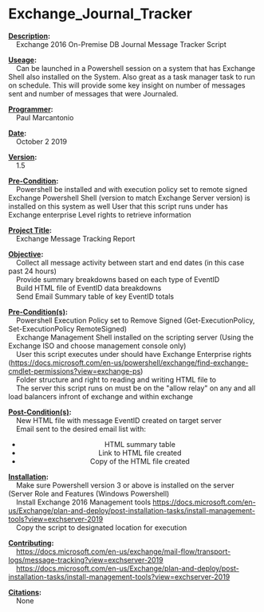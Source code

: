 # Exchange_Journal_Tracker
<strong><u>Description</u>:</strong> 
  <br/>&nbsp;&nbsp;&nbsp;&nbsp;Exchange 2016 On-Premise DB Journal Message Tracker Script 

<strong><u>Useage</u>:</strong> 
  <br/>&nbsp;&nbsp;&nbsp;&nbsp;Can be launched in a Powershell session on a system that has Exchange Shell also installed on the System. Also great as a task manager task to run on schedule. This will         provide some key insight on number of messages sent and number of messages that were Journaled.

<strong><u>Programmer</u>:</strong>
     <br/>&nbsp;&nbsp;&nbsp;&nbsp;Paul Marcantonio
     
<strong><u>Date</u>:</strong>
     <br/>&nbsp;&nbsp;&nbsp;&nbsp;October 2 2019
     
<strong><u>Version</u>:</strong>
     <br/>&nbsp;&nbsp;&nbsp;&nbsp;1.5

<strong><u>Pre-Condition</u>:</strong>
  <br/>&nbsp;&nbsp;&nbsp;&nbsp;Powershell be installed and with execution policy set to remote signed
  Exchange Powershell Shell (version to match Exchange Server version) is installed on this system as well
  User that this script runs under has Exchange enterprise Level rights to retrieve information

<strong><u>Project Title</u>:</strong>
<br/>&nbsp;&nbsp;&nbsp;&nbsp;Exchange Message Tracking Report

<strong><u>Objective</u>:</strong>
     <br/>&nbsp;&nbsp;&nbsp;&nbsp;Collect all message activity between start and end dates (in this case past 24 hours)
     <br/>&nbsp;&nbsp;&nbsp;&nbsp;Provide summary breakdowns based on each type of EventID
     <br/>&nbsp;&nbsp;&nbsp;&nbsp;Build HTML file of EventID data breakdowns
     <br/>&nbsp;&nbsp;&nbsp;&nbsp;Send Email Summary table of key EventID totals

<strong><u>Pre-Condition(s)</u>:</strong>
     <br/>&nbsp;&nbsp;&nbsp;&nbsp;Powershell Execution Policy set to Remove Signed (Get-ExecutionPolicy, Set-ExecutionPolicy RemoteSigned)
     <br/>&nbsp;&nbsp;&nbsp;&nbsp;Exchange Management Shell installed on the scripting server (Using the Exchange ISO and choose management console only)
     <br/>&nbsp;&nbsp;&nbsp;&nbsp;User this script executes under should have Exchange Enterprise rights (https://docs.microsoft.com/en-us/powershell/exchange/find-exchange-cmdlet-permissions?view=exchange-ps)
     <br/>&nbsp;&nbsp;&nbsp;&nbsp;Folder structure and right to reading and writing HTML file to
     <br/>&nbsp;&nbsp;&nbsp;&nbsp;The server this script runs on must be on the "allow relay" on any and all load balancers infront of exchange and within exchange

<strong><u>Post-Condition(s)</u>:</strong>
     <br/>&nbsp;&nbsp;&nbsp;&nbsp;New HTML file with message EventID created on target server
     <br/>&nbsp;&nbsp;&nbsp;&nbsp;Email sent to the desired email list with:
     <div align="center">
          <ul>
            <li>HTML summary table</li>
            <li>Link to HTML file created</li>
            <li>Copy of the HTML file created</li>
          </ul>
      </div>
<strong><u>Installation</u>:</strong>
     <br/>&nbsp;&nbsp;&nbsp;&nbsp;Make sure Powershell version 3 or above is installed on the server (Server Role and Features (Windows Powershell)
     <br/>&nbsp;&nbsp;&nbsp;&nbsp;Install Exchange 2016 Management tools https://docs.microsoft.com/en-us/Exchange/plan-and-deploy/post-installation-tasks/install-management-tools?view=exchserver-2019
     <br/>&nbsp;&nbsp;&nbsp;&nbsp;Copy the script to designated location for execution

<strong><u>Contributing</u>:</strong>
     <br/>&nbsp;&nbsp;&nbsp;&nbsp;https://docs.microsoft.com/en-us/exchange/mail-flow/transport-logs/message-tracking?view=exchserver-2019
     <br/>&nbsp;&nbsp;&nbsp;&nbsp;https://docs.microsoft.com/en-us/Exchange/plan-and-deploy/post-installation-tasks/install-management-tools?view=exchserver-2019

<strong><u>Citations</u>:</strong>
     <br/>&nbsp;&nbsp;&nbsp;&nbsp;None
